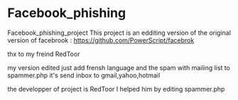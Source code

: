 # Facebook_phishing
Facebook_phishing_project
This project is an edditing version of the original version of facebrook :
https://github.com/PowerScript/facebrok

thx to my freind RedToor

my version edited just add frensh language and the spam with mailing list to spammer.php it's send inbox to gmail,yahoo,hotmail

the developper of project is RedToor 
I helped him by editing spammer.php

